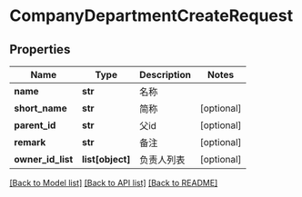 # CompanyDepartmentCreateRequest

## Properties
Name | Type | Description | Notes
------------ | ------------- | ------------- | -------------
**name** | **str** | 名称 | 
**short_name** | **str** | 简称 | [optional] 
**parent_id** | **str** | 父id | [optional] 
**remark** | **str** | 备注 | [optional] 
**owner_id_list** | **list[object]** | 负责人列表 | [optional] 

[[Back to Model list]](../README.md#documentation-for-models) [[Back to API list]](../README.md#documentation-for-api-endpoints) [[Back to README]](../README.md)

